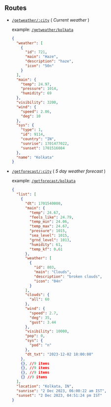 ## Routes

- [`/getweather/:city`]("https://weather-api-phisix.vercel.app/getweather/") ( _Current weather_ )

  example: [`/getweather/kolkata`](https://weather-api-phisix.vercel.app/getweather/kolkata)

  ```json
  {
    "weather": [
      {
        "id": 721,
        "main": "Haze",
        "description": "haze",
        "icon": "50n"
      }
    ],
    "main": {
      "temp": 24.97,
      "pressure": 1014,
      "humidity": 69
    },
    "visibility": 3200,
    "wind": {
      "speed": 2.06,
      "deg": 10
    },
    "sys": {
      "type": 1,
      "id": 9114,
      "country": "IN",
      "sunrise": 1701477022,
      "sunset": 1701516084
    },
    "name": "Kolkata"
  }
  ```

- [`/getforecast/:city`]("https://weather-api-phisix.vercel.app/getforecast/") ( *5 day weather forecast* )

  example: [`/getforecast/kolkata`](https://weather-api-phisix.vercel.app/getforecast/kolkata)

  ```json
  {
    "list": [
      {
        "dt": 1701540000,
        "main": {
          "temp": 24.67,
          "feels_like": 24.79,
          "temp_min": 24.06,
          "temp_max": 24.67,
          "pressure": 1015,
          "sea_level": 1015,
          "grnd_level": 1013,
          "humidity": 61,
          "temp_kf": 0.61
        },
        "weather": [
          {
            "id": 803,
            "main": "Clouds",
            "description": "broken clouds",
            "icon": "04n"
          }
        ],
        "clouds": {
          "all": 60
        },
        "wind": {
          "speed": 2.7,
          "deg": 35,
          "gust": 3.44
        },
        "visibility": 10000,
        "pop": 0,
        "sys": {
          "pod": "n"
        },
        "dt_txt": "2023-12-02 18:00:00"
      },
      {}, //9 items
      {}, //9 items
      {}, //9 items
      {} //9 items
    ],
    "location": "Kolkata, IN",
    "sunrise": "2 Dec 2023, 06:00:22 am IST",
    "sunset": "2 Dec 2023, 04:51:24 pm IST"
  }
  ```
